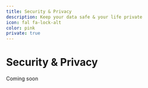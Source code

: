 ```yaml
---
title: Security & Privacy
description: Keep your data safe & your life private
icon: fal fa-lock-alt
color: pink
private: true
---
```


# Security & Privacy

<span class="tag yellow">Coming soon</span>